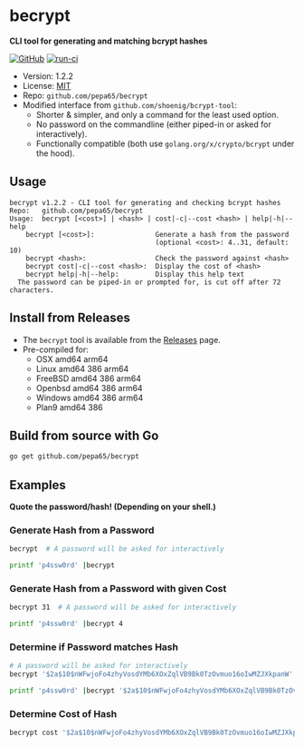 # becrypt
**CLI tool for generating and matching bcrypt hashes**

[![GitHub](https://img.shields.io/github/license/pepa65/becrypt.svg)](LICENSE)
[![run-ci](https://github.com/pepa65/becrypt/actions/workflows/ci.yml/badge.svg)](https://github.com/pepa65/becrypt/actions/workflows/ci.yml) 
* Version: 1.2.2
* License: [MIT](LICENSE)
* Repo: `github.com/pepa65/becrypt`
* Modified interface from `github.com/shoenig/bcrypt-tool`:
  - Shorter & simpler, and only a command for the least used option.
  - No password on the commandline (either piped-in or asked for interactively).
  - Functionally compatible (both use `golang.org/x/crypto/bcrypt` under the hood).

## Usage
```
becrypt v1.2.2 - CLI tool for generating and checking bcrypt hashes
Repo:   github.com/pepa65/becrypt
Usage:  becrypt [<cost>] | <hash> | cost|-c|--cost <hash> | help|-h|--help
    becrypt [<cost>]:               Generate a hash from the password
                                    (optional <cost>: 4..31, default: 10)
    becrypt <hash>:                 Check the password against <hash>
    becrypt cost|-c|--cost <hash>:  Display the cost of <hash>
    becrypt help|-h|--help:         Display this help text
  The password can be piped-in or prompted for, is cut off after 72 characters.
```

## Install from Releases

* The `becrypt` tool is available from the [Releases](https://github.com/pepa65/becrypt/releases) page.
* Pre-compiled for:
  - OSX amd64 arm64
  - Linux amd64 386 arm64
  - FreeBSD amd64 386 arm64
  - Openbsd amd64 386 arm64
  - Windows amd64 386 arm64
  - Plan9 amd64 386

## Build from source with Go
```bash
go get github.com/pepa65/becrypt
```

## Examples
**Quote the password/hash! (Depending on your shell.)**

### Generate Hash from a Password
```bash
becrypt  # A password will be asked for interactively

printf 'p4ssw0rd' |becrypt
```

### Generate Hash from a Password with given Cost
```bash
becrypt 31  # A password will be asked for interactively

printf 'p4ssw0rd' |becrypt 4
```

### Determine if Password matches Hash
```bash
# A password will be asked for interactively
becrypt '$2a$10$nWFwjoFo4zhyVosdYMb6XOxZqlVB9Bk0TzOvmuo16oIwMZJXkpanW'

printf 'p4ssw0rd' |becrypt '$2a$10$nWFwjoFo4zhyVosdYMb6XOxZqlVB9Bk0TzOvmuo16oIwMZJXkpanW'
```

### Determine Cost of Hash
```bash
becrypt cost '$2a$10$nWFwjoFo4zhyVosdYMb6XOxZqlVB9Bk0TzOvmuo16oIwMZJXkpanW'
```

